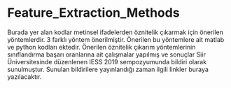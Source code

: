 # Feature_Extraction_Methods

Burada yer alan kodlar metinsel ifadelerden öznitelik çıkarmak için önerilen yöntemlerdir. 3 farklı yöntem önerilmiştir. Önerilen bu
yöntemlere ait matlab ve python kodları ektedir. Önerilen öznitelik çıkarım yöntemlerinin sınıflandırma başarı oranlarına ait çalışmalar
yapılmış ve sonuçlar Siir Üniversitesinde düzenlenen IESS 2019 sempozyumunda bildiri olarak sunulmuştur. Sunulan bildirilere yayınlandığı
zaman ilgili linkler buraya yazılacaktır.
